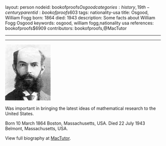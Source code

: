layout: person
nodeid: bookofproofs$Osgood
categories: history,19th-century
parentid: bookofproofs$603
tags: nationality-usa
title: Osgood, William Fogg
born: 1864
died: 1943
description: Some facts about William Fogg Osgood
keywords: osgood, william fogg,nationality usa
references: bookofproofs$6909
contributors: bookofproofs,@MacTutor

---


---

![Osgood.jpg](https://github.com/bookofproofs/bookofproofs.github.io/blob/main/_sources/_assets/images/portraits/Osgood.jpg?raw=true)

Was important in bringing the latest ideas of mathematical research to the United States.

Born 10 March 1864 Boston, Massachusetts, USA. Died 22 July 1943 Belmont, Massachusetts, USA.


View full biography at [MacTutor](https://mathshistory.st-andrews.ac.uk/Biographies/Osgood/).